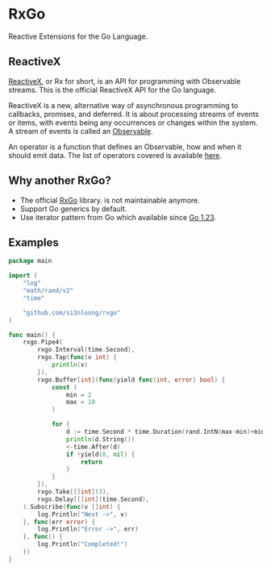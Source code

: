 # RxGo

Reactive Extensions for the Go Language.

## ReactiveX

[ReactiveX](http://reactivex.io/), or Rx for short, is an API for programming with Observable streams. This is the official ReactiveX API for the Go language.

ReactiveX is a new, alternative way of asynchronous programming to callbacks, promises, and deferred. It is about processing streams of events or items, with events being any occurrences or changes within the system. A stream of events is called an [Observable](http://reactivex.io/documentation/contract.html).

An operator is a function that defines an Observable, how and when it should emit data. The list of operators covered is available [here](README.md#supported-operators-in-rxgo).

## Why another RxGo?

- The official [RxGo](https://github.com/ReactiveX/RxGo) library. is not maintainable anymore.
- Support Go generics by default.
- Use iterator pattern from Go which available since [Go 1.23](https://go.dev/blog/go1.23).


## Examples

```go
package main

import (
	"log"
	"math/rand/v2"
	"time"

	"github.com/si3nloong/rxgo"
)

func main() {
    rxgo.Pipe4(
		rxgo.Interval(time.Second),
		rxgo.Tap(func(v int) {
			println(v)
		}),
		rxgo.Buffer[int](func(yield func(int, error) bool) {
			const (
				min = 2
				max = 10
			)

			for {
				d := time.Second * time.Duration(rand.IntN(max-min)+min)
				println(d.String())
				<-time.After(d)
				if !yield(0, nil) {
					return
				}
			}
		}),
		rxgo.Take[[]int](3),
		rxgo.Delay[[]int](time.Second),
	).Subscribe(func(v []int) {
		log.Println("Next ->", v)
	}, func(err error) {
		log.Println("Error ->", err)
	}, func() {
        log.Println("Completed!")
    })
}
```